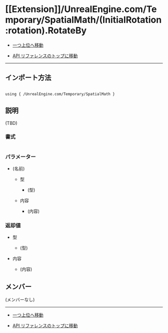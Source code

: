 # [[Extension]]/UnrealEngine.com/Temporary/SpatialMath/(InitialRotation:rotation).RotateBy

- [一つ上位へ移動](../main.md)

- [API リファレンスのトップに移動](/main.md)

---

## インポート方法

```verse

using { /UnrealEngine.com/Temporary/SpatialMath }

```

## 説明

(TBD)

### 書式

```Verse

```

### パラメーター

- (名前)

  - 型

    - (型)

  - 内容

    - (内容)

### 返却値

- 型

  - (型)

- 内容

  - (内容)

## メンバー

(メンバーなし)

---

- [一つ上位へ移動](../main.md)

- [API リファレンスのトップに移動](/main.md)
